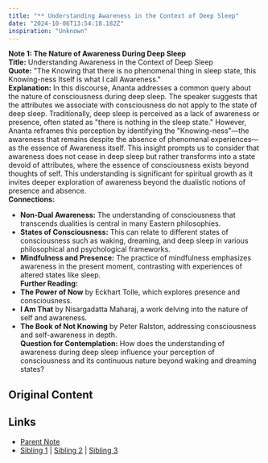 ```yaml
---
title: "** Understanding Awareness in the Context of Deep Sleep"
date: "2024-10-06T13:54:18.182Z"
inspiration: "Unknown"
---
```



**Note 1: The Nature of Awareness During Deep Sleep**  
**Title:** Understanding Awareness in the Context of Deep Sleep  
**Quote:** "The Knowing that there is no phenomenal thing in sleep state, this Knowing-ness Itself is what I call Awareness."  
**Explanation:** In this discourse, Ananta addresses a common query about the nature of consciousness during deep sleep. The speaker suggests that the attributes we associate with consciousness do not apply to the state of deep sleep. Traditionally, deep sleep is perceived as a lack of awareness or presence, often stated as "there is nothing in the sleep state." However, Ananta reframes this perception by identifying the "Knowing-ness"—the awareness that remains despite the absence of phenomenal experiences— as the essence of Awareness itself. This insight prompts us to consider that awareness does not cease in deep sleep but rather transforms into a state devoid of attributes, where the essence of consciousness exists beyond thoughts of self. This understanding is significant for spiritual growth as it invites deeper exploration of awareness beyond the dualistic notions of presence and absence.  
**Connections:**  
- **Non-Dual Awareness:** The understanding of consciousness that transcends dualities is central in many Eastern philosophies.  
- **States of Consciousness:** This can relate to different states of consciousness such as waking, dreaming, and deep sleep in various philosophical and psychological frameworks.  
- **Mindfulness and Presence:** The practice of mindfulness emphasizes awareness in the present moment, contrasting with experiences of altered states like sleep.  
**Further Reading:**  
- **The Power of Now** by Eckhart Tolle, which explores presence and consciousness.  
- **I Am That** by Nisargadatta Maharaj, a work delving into the nature of self and awareness.  
- **The Book of Not Knowing** by Peter Ralston, addressing consciousness and self-awareness in depth.  
**Question for Contemplation:** How does the understanding of awareness during deep sleep influence your perception of consciousness and its continuous nature beyond waking and dreaming states?  



## Original Content



## Links

- [Parent Note](/parent-note.md)
- [Sibling 1](/zettel1.md) | [Sibling 2](/zettel2.md) | [Sibling 3](/zettel3.md)
